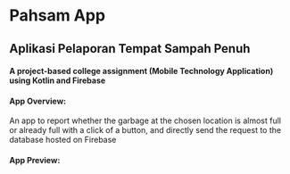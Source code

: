 # Pahsam App
## Aplikasi Pelaporan Tempat Sampah Penuh

#### A project-based college assignment (Mobile Technology Application) using Kotlin and Firebase

#### App Overview: 
An app to report whether the garbage at the chosen location is almost full or already full with a click of a button, and directly send the request to the database hosted on Firebase

#### App Preview:
